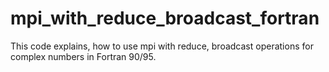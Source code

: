 # mpi_with_reduce_broadcast_fortran
This code explains, how to use mpi with reduce, broadcast operations for complex numbers in Fortran 90/95.
